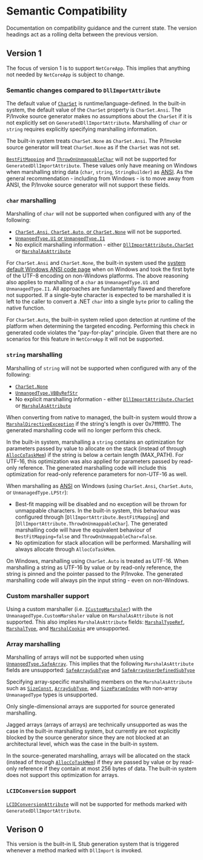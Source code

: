 # Semantic Compatibility

Documentation on compatibility guidance and the current state. The version headings act as a rolling delta between the previous version.

## Version 1

The focus of version 1 is to support `NetCoreApp`. This implies that anything not needed by `NetCoreApp` is subject to change.

### Semantic changes compared to `DllImportAttribute`

The default value of [`CharSet`](https://docs.microsoft.com/dotnet/api/system.runtime.interopservices.dllimportattribute.charset) is runtime/language-defined. In the built-in system, the default value of the `CharSet` property is `CharSet.Ansi`. The P/Invoke source generator makes no assumptions about the `CharSet` if it is not explicitly set on `GeneratedDllImportAttribute`. Marshalling of `char` or `string` requires explicitly specifying marshalling information.

The built-in system treats `CharSet.None` as `CharSet.Ansi`. The P/Invoke source generator will treat `CharSet.None` as if the `CharSet` was not set.

[`BestFitMapping`](https://docs.microsoft.com/dotnet/api/system.runtime.interopservices.dllimportattribute.bestfitmapping) and [`ThrowOnUnmappableChar`](https://docs.microsoft.com/dotnet/api/system.runtime.interopservices.dllimportattribute.throwonunmappablechar) will not be supported for `GeneratedDllImportAttribute`. These values only have meaning on Windows when marshalling string data (`char`, `string`, `StringBuilder`) as [ANSI](https://docs.microsoft.com/windows/win32/intl/code-pages). As the general recommendation - including from Windows - is to move away from ANSI, the P/Invoke source generator will not support these fields.

### `char` marshalling

Marshalling of `char` will not be supported when configured with any of the following:
  - [`CharSet.Ansi`, `CharSet.Auto`, or `CharSet.None`](https://docs.microsoft.com/dotnet/api/system.runtime.interopservices.charset) will not be supported.
  - [`UnmangedType.U1` or `UnmangedType.I1`](https://docs.microsoft.com/dotnet/api/system.runtime.interopservices.unmanagedtype)
  - No explicit marshalling information - either [`DllImportAttribute.CharSet`](https://docs.microsoft.com/dotnet/api/system.runtime.interopservices.dllimportattribute.charset) or [`MarshalAsAttribute`](https://docs.microsoft.com/dotnet/api/system.runtime.interopservices.marshalasattribute)

For `CharSet.Ansi` and `CharSet.None`, the built-in system used the [system default Windows ANSI code page](https://docs.microsoft.com/windows/win32/api/stringapiset/nf-stringapiset-widechartomultibyte) when on Windows and took the first byte of the UTF-8 encoding on non-Windows platforms. The above reasoning also applies to marshalling of a `char` as `UnmanagedType.U1` and `UnmanagedType.I1`. All approaches are fundamentally flawed and therefore not supported. If a single-byte character is expected to be marshalled it is left to the caller to convert a .NET `char` into a single `byte` prior to calling the native function.

For `CharSet.Auto`, the built-in system relied upon detection at runtime of the platform when determining the targeted encoding. Performing this check in generated code violates the "pay-for-play" principle. Given that there are no scenarios for this feature in `NetCoreApp` it will not be supported.

### `string` marshalling

Marshalling of `string` will not be supported when configured with any of the following:
  - [`CharSet.None`](https://docs.microsoft.com/dotnet/api/system.runtime.interopservices.charset)
  - [`UnmangedType.VBByRefStr`](https://docs.microsoft.com/dotnet/api/system.runtime.interopservices.unmanagedtype)
  - No explicit marshalling information - either [`DllImportAttribute.CharSet`](https://docs.microsoft.com/dotnet/api/system.runtime.interopservices.dllimportattribute.charset) or [`MarshalAsAttribute`](https://docs.microsoft.com/dotnet/api/system.runtime.interopservices.marshalasattribute)

When converting from native to managed, the built-in system would throw a [`MarshalDirectiveException`](https://docs.microsoft.com/dotnet/api/system.runtime.interopservices.marshaldirectiveexception) if the string's length is over 0x7ffffff0. The generated marshalling code will no longer perform this check.

In the built-in system, marshalling a `string` contains an optimization for parameters passed by value to allocate on the stack (instead of through [`AllocCoTaskMem`](https://docs.microsoft.com/dotnet/api/system.runtime.interopservices.marshal.alloccotaskmem)) if the string is below a certain length (MAX_PATH). For UTF-16, this optimization was also applied for parameters passed by read-only reference. The generated marshalling code will include this optimization for read-only reference parameters for non-UTF-16 as well.

When marshalling as [ANSI](https://docs.microsoft.com/windows/win32/intl/code-pages) on Windows (using `CharSet.Ansi`, `CharSet.Auto`, or `UnmanagedType.LPStr`):
  - Best-fit mapping will be disabled and no exception will be thrown for unmappable characters. In the built-in system, this behaviour was configured through [`DllImportAttribute.BestFitMapping`] and [`DllImportAttribute.ThrowOnUnmappableChar`]. The generated marshalling code will have the equivalent behaviour of `BestFitMapping=false` and `ThrowOnUnmappableChar=false`.
  - No optimization for stack allocation will be performed. Marshalling will always allocate through `AllocCoTaskMem`.

On Windows, marshalling using `CharSet.Auto` is treated as UTF-16. When marshalling a string as UTF-16 by value or by read-only reference, the string is pinned and the pointer passed to the P/Invoke. The generated marshalling code will always pin the input string - even on non-Windows.

### Custom marshaller support

Using a custom marshaller (i.e. [`ICustomMarshaler`](https://docs.microsoft.com/dotnet/api/system.runtime.interopservices.icustommarshaler)) with the `UnmanagedType.CustomMarshaler` value on `MarshalAsAttribute` is not supported. This also implies `MarshalAsAttribute` fields: [`MarshalTypeRef`](https://docs.microsoft.com/dotnet/api/system.runtime.interopservices.marshalasattribute.marshaltyperef), [`MarshalType`](https://docs.microsoft.com/dotnet/api/system.runtime.interopservices.marshalasattribute.marshaltype), and [`MarshalCookie`](https://docs.microsoft.com/dotnet/api/system.runtime.interopservices.marshalasattribute.marshalcookie) are unsupported.

### Array marshalling

Marshalling of arrays will not be supported when using [`UnmangedType.SafeArray`](https://docs.microsoft.com/dotnet/api/system.runtime.interopservices.unmanagedtype). This implies that the following `MarshalAsAttribute` fields are unsupported: [`SafeArraySubType`](https://docs.microsoft.com/dotnet/api/system.runtime.interopservices.marshalasattribute.safearraysubtype) and [`SafeArrayUserDefinedSubType`](https://docs.microsoft.com/dotnet/api/system.runtime.interopservices.marshalasattribute.safearrayuserdefinedsubtype)

Specifying array-specific marshalling members on the `MarshalAsAttribute` such as [`SizeConst`](https://docs.microsoft.com/dotnet/api/system.runtime.interopservices.marshalasattribute.sizeconst), [`ArraySubType`](https://docs.microsoft.com/dotnet/api/system.runtime.interopservices.marshalasattribute.arraysubtype), and [`SizeParamIndex`](https://docs.microsoft.com/dotnet/api/system.runtime.interopservices.marshalasattribute.sizeparamindex) with non-array `UnmanagedType` types is unsupported.

Only single-dimensional arrays are supported for source generated marshalling.

Jagged arrays (arrays of arrays) are technically unsupported as was the case in the built-in marshalling system, but currently are not explicitly blocked by the source generator since they are not blocked at an architectural level, which was the case in the built-in system.

In the source-generated marshalling, arrays will be allocated on the stack (instead of through [`AllocCoTaskMem`](https://docs.microsoft.com/dotnet/api/system.runtime.interopservices.marshal.alloccotaskmem)) if they are passed by value or by read-only reference if they contain at most 256 bytes of data. The built-in system does not support this optimization for arrays.

### `LCIDConversion` support

[`LCIDConversionAttribute`](`https://docs.microsoft.com/dotnet/api/system.runtime.interopservices.lcidconversionattribute`) will not be supported for methods marked with `GeneratedDllImportAttribute`.

## Verison 0

This version is the built-in IL Stub generation system that is triggered whenever a method marked with `DllImport` is invoked.